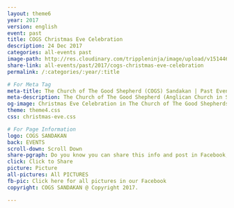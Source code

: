 ```yaml
---
layout: theme6
year: 2017
version: english
event: past
title: COGS Christmas Eve Celebration
description: 24 Dec 2017
categories: all-events past
image-path: http://res.cloudinary.com/trippleninja/image/upload/v1514464898/Christmas%20Eve%20Service%2017/Eve1.jpg
share-link: all-events/past/2017/cogs-christmas-eve-celebration
permalink: /:categories/:year/:title

# For Meta Tag
meta-title: The Church of The Good Shepherd (COGS) Sandakan | Past Event - Christmas Eve Celebration 2017
meta-description: The Church of The Good Shepherd (Anglican Church in Sandakan) | Past Event - Christmas Eve Celebration was held in The Church of The Good Shepherd Sandakan
og-image: Christmas Eve Celebration in The Church of The Good Shepherds(COGS)"
theme: theme4.css
css: christmas-eve.css

# For Page Information
logo: COGS SANDAKAN
back: EVENTS
scroll-down: Scroll Down
share-pgraph: Do you know you can share this info and post in Facebook, Twitter, GooglePlus and even Whatsapp group? Just click below button and choose the right social media to share!
click: Click to Share
picture: Picture
all-pictures: All PICTURES
fb-pic: Click here for all pictures in our Facebook
copyright: COGS SANDAKAN @ Copyright 2017.

---
```

